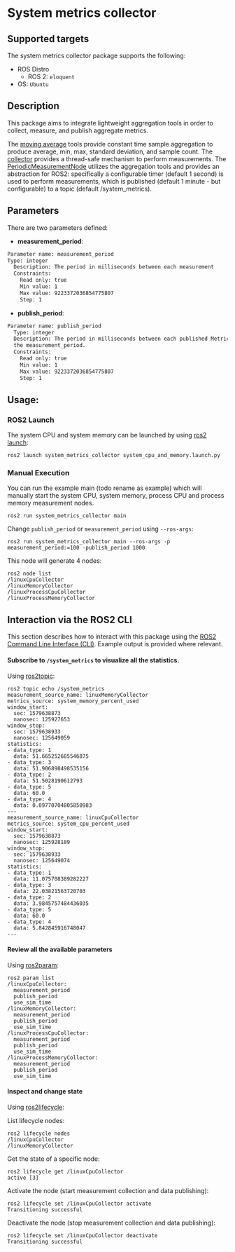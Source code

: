 # System metrics collector

## Supported targets
The system metrics collector package supports the following:

* ROS Distro
  * ROS 2: `eloquent`
* OS: `Ubuntu`

## Description
This package aims to integrate lightweight aggregation tools in order to collect, measure, and publish aggregate metrics.

The [moving average](https://github.com/ros-tooling/system_metrics_collector/blob/master/system_metrics_collector/src/moving_average_statistics/moving_average.hpp)
tools provide constant time sample aggregation to produce average, min, max, standard deviation, and sample count. The
[collector](https://github.com/ros-tooling/system_metrics_collector/blob/master/system_metrics_collector/src/system_metrics_collector/collector.hpp)
provides a thread-safe mechanism to perform measurements.
The [PeriodicMeasurementNode](https://github.com/ros-tooling/system_metrics_collector/blob/master/system_metrics_collector/src/system_metrics_collector/periodic_measurement_node.hpp)
utilizes the aggregation tools and provides an abstraction for ROS2: specifically a configurable timer (default 1 second)
is used to perform measurements, which is published (default 1 minute - but configurable) to a topic (default /system_metrics).

## Parameters
There are two parameters defined:

  - **measurement_period**:
```sh
Parameter name: measurement_period
Type: integer
  Description: The period in milliseconds between each measurement
  Constraints:
    Read only: true
    Min value: 1
    Max value: 9223372036854775807
    Step: 1
```
  - **publish_period**:
```sh
Parameter name: publish_period
  Type: integer
  Description: The period in milliseconds between each published MetricsMessage. This must be less than
  the measurement_period.
  Constraints:
    Read only: true
    Min value: 1
    Max value: 9223372036854775807
    Step: 1
```

## Usage:

### ROS2 Launch
The system CPU and system memory can be launched by using [ros2 launch](https://github.com/ros2/launch):

```
ros2 launch system_metrics_collector system_cpu_and_memory.launch.py
```

### Manual Execution
You can run the example main (todo rename as example) which will manually start the system CPU, system memory, process
CPU and process memory measurement nodes.

```
ros2 run system_metrics_collector main
```

Change `publish_period` or `measurement_period` using `--ros-args`:

```
ros2 run system_metrics_collector main --ros-args -p measurement_period:=100 -publish_period 1000
```

This node will generate 4 nodes:

```
ros2 node list
/linuxCpuCollector
/linuxMemoryCollector
/linuxProcessCpuCollector
/linuxProcessMemoryCollector
```

## Interaction via the ROS2 CLI
This section describes how to interact with this package using the
[ROS2 Command Line Interface (CLI)](https://github.com/ros2/ros2cli). Example output is provided where relevant.


#### Subscribe to `/system_metrics` to visualize all the statistics.
Using [ros2topic](https://github.com/ros2/ros2cli/tree/master/ros2topic):

```
ros2 topic echo /system_metrics
measurement_source_name: linuxMemoryCollector
metrics_source: system_memory_percent_used
window_start:
  sec: 1579638873
  nanosec: 125927653
window_stop:
  sec: 1579638933
  nanosec: 125649059
statistics:
- data_type: 1
  data: 51.665252685546875
- data_type: 3
  data: 51.906898498535156
- data_type: 2
  data: 51.5028190612793
- data_type: 5
  data: 60.0
- data_type: 4
  data: 0.09770704805850983
---
measurement_source_name: linuxCpuCollector
metrics_source: system_cpu_percent_used
window_start:
  sec: 1579638873
  nanosec: 125928189
window_stop:
  sec: 1579638933
  nanosec: 125649074
statistics:
- data_type: 1
  data: 11.075708389282227
- data_type: 3
  data: 22.03821563720703
- data_type: 2
  data: 3.9845757484436035
- data_type: 5
  data: 60.0
- data_type: 4
  data: 5.842845916748047
---
```

#### Review all the available parameters
Using [ros2param](https://github.com/ros2/ros2cli/tree/master/ros2param):
```
ros2 param list
/linuxCpuCollector:
  measurement_period
  publish_period
  use_sim_time
/linuxMemoryCollector:
  measurement_period
  publish_period
  use_sim_time
/linuxProcessCpuCollector:
  measurement_period
  publish_period
  use_sim_time
/linuxProcessMemoryCollector:
  measurement_period
  publish_period
  use_sim_time
```

#### Inspect and change state
Using [ros2lifecycle](https://github.com/ros2/ros2cli/tree/master/ros2lifecycle):

List lifecycle nodes:
```
ros2 lifecycle nodes
/linuxCpuCollector
/linuxMemoryCollector
```

Get the state of a specific node:
```
ros2 lifecycle get /linuxCpuCollector
active [3]
```

Activate the node (start measurement collection and data publishing):
```
ros2 lifecycle set /linuxCpuCollector activate
Transitioning successful
```

Deactivate the node (stop measurement collection and data publishing):

```
ros2 lifecycle set /linuxCpuCollector deactivate
Transitioning successful
```